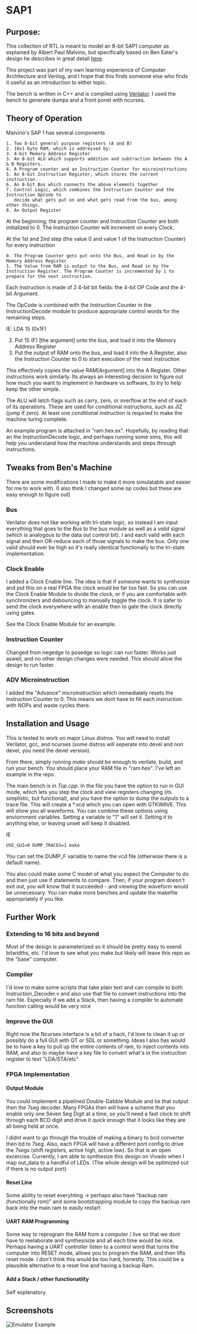 # SAP1

## Purpose:

This collection of RTL is meant to model an 8-bit SAP1 computer as explained by Albert Paul Malvino,
but specifically based on Ben Eater's design he describes in great detail [here](https://eater.net/8bit).

This project was part of my own learning experience of Computer Architecture and Verilog,
and I hope that this finds someone else who finds it useful as an introduction to either topic.

The bench is written in C++ and is compiled using [Verilator](https://www.veripool.org/wiki/verilator).
I used the bench to generate dumps and a front ponel with ncurses.

## Theory of Operation

Malvino's SAP 1 has several components

    1. Two 8-bit general purpose registers (A and B)
    2. 16x1 byte RAM, which is addressed by:
    3. 4-bit Memory Address Register
    3. An 8-bit ALU which supports addition and subtraction between the A & B Registers.
    4. A Program counter and an Instruction Counter for microinstructions
    5. An 8-bit Instruction Register, which stores the current instruction.
    6. An 8-bit Bus which connects the above elements together
    7. Control Logic, which combines the Instruction Counter and the Instruction OpCode to
       decide what gets put on and what gets read from the bus, among other things.
    8. An Output Register

At the beginning, the program counter and Instruction Counter are both initialized to 0.
The Instruction Counter will increment on every Clock.

At the 1st and 2nd step (the value 0 and value 1 of the Instruction Counter) for every instruction

    0. The Program Counter gets put onto the Bus, and Read in by the Memory Address Register
    1. The Value from RAM is output to the Bus, and Read in by the Instruction Register. The Program Counter is incremented by 1 to prepare for the next instruction.

Each Instruction is made of 2 4-bit bit fields: the 4-bit OP Code and the 4-bit Argument.

The OpCode is combined with the Instruction Counter in the InstructionDecode module to produce appropriate control words for the remaining steps.

IE: LDA 15 (0x1F)

   2. Put 15 (F) [the argument] onto the bus, and load it into the Memory Address Register
   3. Put the output of RAM onto the bus, and load it into the A Register, also the Instruction Counter to 0 to start execution of the next instruction

This effectively copies the value RAM[Argument] into the A Register. Other instructions work similarly.
Its always an interesting decision to figure out how much you want to implement in hardware vs software, to try to help keep the other simple.

The ALU will latch flags such as carry, zero, or overflow at the end of each of its operations. These are used for conditional instructions,
such as JIZ (jump if zero). At least one conditional instruction is requried to make the machine turing complete.

An example program is attached in "ram.hex.ex". Hopefully, by reading that an the InstructionDecode logic, and perhaps running some sims, this will help you
understand how the machine understands and steps through instructions.

## Tweaks from Ben's Machine
There are some modifications I made to make it more simulatable and easier for me to work with.
(I also think I changed some op codes but these are easy enough to figure out)

### Bus
Verilator does not like working with tri-state logic, so instead I am input everything that goes to the Bus
to the bus module as well as a *valid* signal (which is analogous to the data out control bit).
I and each valid with each signal and then OR-reduce each of those signals to make the bus. Only one valid should
ever be high so it's really identical functionally to the tri-state implementation.

### Clock Enable
I added a Clock Enable line. The idea is that if someone wants to synthesize and put this on a
real FPGA the clock would be far too fast. So you can use the Clock Enable Module to divide the
clock, or if you are comfortable with synchronizers and debouncing to manually toggle the clock.
It is safer to send the clock everywhere with an enable then to gate the clock directly using gates.

See the Clock Enable Module for an example.

### Instruction Counter
Changed from negedge to posedge so logic can run faster. Works just aswell, and no other design changes were needed.
This should allow the design to run faster.

### ADV Microinstruction
I added the "Advance" microinstruction which immediately resets the Instruction Counter to 0.
This means we dont have to fill each instruction with NOPs and waste cycles there.

## Installation and Usage
This is tested to work on major Linux distros. You will need to install Verilator, gcc, and
ncurses (some distros will seperate into devel and non devel, you need the devel version).

From there, simply running *make* should be enough to verilate, build, and run your bench.
You should place your RAM file in "ram.hex". I've left an example in the repo.

The main bench is in *Top.cpp*. In the file you have the option to run in GUI mode, which lets you
step the clock and view registers changing (its simplistic, but functional), and you have the option
to dump the outputs to a trace file. This will create a \*.vcd which you can open with GTKWAVE.
This will show you all waveforms. You can combine these options using enviornment variables.
Setting a variable to "1" will set it. Setting it to anything else, or leaving unset will keep it disabled.

IE

    USE_GUI=0 DUMP_TRACES=1 make

You can set the DUMP_F variable to name the vcd file (otherwise there is a default name).

You also could make some C model of what you expect the Computer to do and then just use if statements to compare.
Then, if your program doesn't exit out, you will know that it succeeded - and viewing the waveform would be unnecessary.
You can make more benches and update the makefile appropriately if you like.

## Further Work

### Extending to 16 bits and beyond
Most of the design is parameterized so it should be pretty easy to exend bitwidths, etc. I'd love to
see what you make but likely will leave this repo as the "base" computer.

### Compiler
I'd love to make some scripts that take plain text and can compile to both Instruction\_Decoder.v and also use that file
to convert instructions into the ram file. Especially if we add a Stack, then having a compiler to automate function calling would be very nice

### Improve the GUI
Right now the Ncurses interface is a bit of a hack, I'd love to clean it up or possibly do a full GUI with QT or SDL or something.
Ideas I also has would be to have a key to pull up the entire contents of ram, to inject contents into RAM,
and also to maybe have a key file to convert what's in the instruction register to text "LDA/STA/etc"

### FPGA Implementation
#### Output Module
You could implement a pipelined Double-Dabble Module and tie that output then the 7seg decoder. Many FPGAs then will have a scheme
that you enable only one Seven Seg Digit at a time, so you'll need a fast clock to shift through each BCD digit and drive it quick enough that it looks
like they are all being held at once.

I didnt want to go through the trouble of making a binary to bcd converter then bd to 7seg.
Also, each FPGA will have a different port config to drive the 7segs (shift registers, active high, active low).
So that is an open excercise.
Currently, I am able to synthesize this design on Vivado when I map out\_data to a handful of LEDs. (The whole design will be optimized out if there is no
output port)

#### Reset Line
Some ability to reset everyhting -> perhaps also have  "backup ram (functionally rom)" and some bootstrapping module to copy the backup ram
back into the main ram to easily restart

#### UART RAM Programming
Some way to reprogram the RAM from a computer / live so that we dont have to reelaborate and synthesisize and all each time would be nice.
Perhaps having a UART controller listen to a control word that turns the computer into RESET mode, allows you to program the RAM, and then lifts reset mode.
I don't think this would be too hard, honestly. This could be a plausible alternative to a reset line and having a backup Ram.


#### Add a Stack / other functionatilty
Self explanatory.

## Screenshots

![Emulator Example](/screenshots/emulator_example.png?raw=true)
